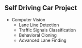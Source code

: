 ## Self Driving Car Project
* Computer Vision
  - Lane Line Detection
  - Traffic Signals Classification
  - Behavioral Cloning
  - Advanced Lane Finding